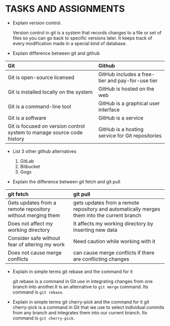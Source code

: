 # TASKS AND ASSIGNMENTS

- Explain version control.
  
  Version control in git is a system that records changes to a file or set of files so you can go back to specific versions later. It keeps track of every modification made in a special kind of database.

- Explain difference between git and github
  
| Git | Github |
|:-|:-|
| Git is open-source licensed | GitHub includes a free-tier and pay-for-use tier |
| Git is installed locally on the system | GitHub is hosted on the web |
| Git is a command-line tool | GitHub is a graphical user interface |
| Git is a software | GitHub is a service |
| Git is focused on version control system to manage source code history | GitHub is a hosting service for Git repositories |

- List 3 other github alternatives
  
  1. GitLab
  2. Bitbucket
  3. Gogs
  
   
- Explain the difference between git fetch and git pull
  
| git fetch | git pull |
|:-|:-|
| Gets updates from a remote repository without merging them | gets updates from a remote repository and automatically merges them into the current branch | 
| Does not affect my working directory | It affects my working directory by inserting new data |
| Consider safe without fear of altering my work | Need caution while working with it |
| Does not cause merge conflicts | can cause merge conflicts if there are conflicting changes |

- Explain in simple terms git rebase and the command for it
  
  git rebase is a command in Git use in integrating changes from one branch into another.It is an alternative to `git merge` command. Its command is `git rebase`.

- Explain in simple terms git cherry-pick and the command for it
  git cherry-pick is a command in Git that we use to select individual commits from any branch and integrates them into our current branch. Its command is `git cherry-pick`.

   
